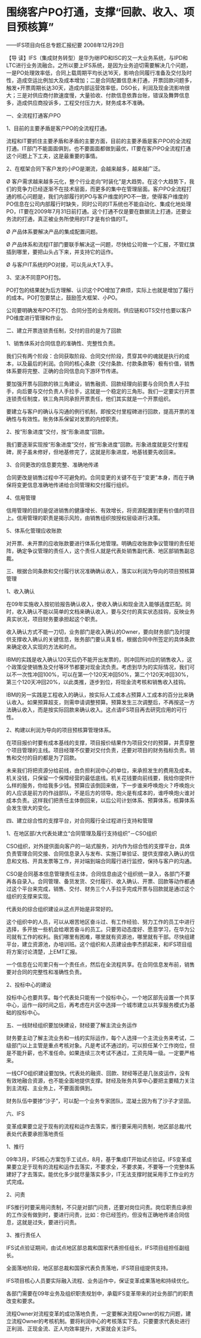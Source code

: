 # 围绕客户PO打通，支撑“回款、收入、项目预核算”

——IFS项目向任总专题汇报纪要 2008年12月29日

【导 读】IFS（集成财务转型）是华为继IPD和ISC的又一大业务系统，与IPD和LTC进行业务流融合。之所以要上IFS系统，是因为业务迫切需要解决几个问题，一是PO处理效率低，合同上载周期平均长达16天，影响合同履行准备及交付及时性，造成空运比例加大及成本增加；二是合同配置信息未打通，开票回款问题多，触发+开票周期长达30天，造成内部运营效率低，DSO长，利润及现金流影响很大；三是对供应商付款速度慢，大量验收、付款信息依靠台账，错误及舞弊信息多，造成供应商投诉多，工程交付压力大，财务成本不准确。

一、全流程打通客户PO

1、目前的主要矛盾是客户PO的全流程打通。

流程和IT要抓住主要矛盾和矛盾的主要方面，目前的主要矛盾是客户PO的全流程打通。IT部门不能面面俱到，也不要面面都做到最优，IT要在客户PO全流程打通这个问题上下工夫，这是最重要的事情。

2、在框架合同下客户发的小PO是潮流，会越来越多，越来越广泛。

Ø 客户需求越来越多元化，整个行业走向“时装化”是大趋势。在这个大趋势下，我们的竞争力已经逐渐不在技术层面，而更多的集中在管理层面。客户PO全流程打通的核心问题是，我们内部履行的PO与客户维度的PO不一致，使得客户维度的PO信息在公司内部履行时缺失，同时公司的IT系统也不能自动化、集成化地处理PO，IT要在2009年7月31日前打通。这个打通不仅是要在数据流上打通，还要业务流的打通，真正被业务所使用的IT才是有价值的IT。

Ø 产品体系要解决产品的集成配置问题。

Ø 产品体系和流程IT部门要联手解决这一问题，尽快给公司做一个汇报，不管红旗插到哪里，要把山头占下来，并支持它的运作。

Ø 与客户IT系统的PO对接，可以先从大T入手。

3、坚决不同意PO打包。

PO打包的结果就为后方理解、认识这个PO增加了麻烦，实际上也就是增加了履行的成本。PO打包要禁止，鼓励签大框架、小PO。

公司要明确发布PO不打包、合同分签的业务规则。供应链和GTS交付也要以客户PO维度进行管理和作业。

二、建立开票连锁责任制，交付的目的是为了回款

1、销售体系对合同信息的准确性、完整性负责。

我们只有两个阶段：合同获取阶段、合同交付阶段，贯穿其中的魂就是执行的成本，以及最后的利润。合同的核心条款（交付条款、付款条款等）极有价值，销售体系要将完整、正确的合同信息向下游环节传递。

要加强开票与回款的铁三角建设，销售融资、回款经理向前要与合同负责人手拉手，向后要与交付负责人手拉手，这就是一个稳定的三角形。我们一定要实行开票连锁责任制度，铁三角共同承担开票责任，他们其实就是一个开票组织。

要建立与客户的确认与沟通的例行机制，即按交付里程碑进行回款，提高开票的准确性与有效性。账务体系保留对发票的内控职责。

2、按“形象进度”交付，按“形象进度”回款。

我们要逐渐实现按“形象进度”交付，按“形象进度”回款。形象进度就是交付里程碑，房子虽未修好，但地基修完了，这就是形象进度，地基钱要先收回来。

3、合同更改的信息要完整、准确地传递

合同更改是销售过程中不可避免的。合同变更的关键不在于“变更”本身，而在于确保将变更信息准确地传递给合同管理和交付履行组织。

4、信用管理

信用管理的目的是促进销售的健康增长、有效增长，将资源配置到更有价值的项目上。信用管理的职责是揭示风险，由销售组织按授权层级进行决策。

5、体系化管理应收账款

对开票、未开票的应收账款要进行体系化地管理。明确应收账款争议管理的责任矩阵，确定争议管理的责任人，这个责任人就是代表处销售副代表、地区部销售副总裁。

三、根据合同条款和交付履行状况准确确认收入，落实以利润为导向的项目预核算管理

1、收入确认

在09年实施收入按初验报告确认收入，使收入确认和现金流入能够适度匹配。同时，收入确认不能以简单的文档来确认收入，要与交付的真实状态挂钩，反映业务真实状况，项目财务要承担起这个职责。

收入确认方式不能一刀切，业务部门是收入确认的Owner，要向财务部门及时提供支撑收入确认的关键信息，账务部门要认真复核，根据合同中所签定的具体条款来确定收入实现的方法和时点。

IBM的实践是收入确认120天后仍不能开出发票的，则冲回所对应的销售收入，这个政策促使销售及交付等环节都要对现金流负责。考虑到华为的实际情况，我们可以不一次性冲回100%，可以在第一个120天冲回50%，第二个120天冲回30%，第三个120天冲回20%，以此类推，逐步到位，将现金流考核和销售收入挂钩。

IBM的另一实践是工程收入的确认，按实际人工成本占预算人工成本的百分比来确认收入。如果预算超支，则需申请调整预算。预算发生三次调整后，不再按这一方法确认收入，而是按实际回款来确认收入。这点请IFS项目再去研究应用的可行性。

2、构建以利润为导向的项目预核算管理体系。

在项目报价时要有成本基线的支撑，项目报价结果作为项目交付的预算，并贯穿整个项目管理的主线。项目经理不仅要对交付负责，还要对项目的财务指标负责。销售和交付的目的都是为了回款。

未来我们将把资源分给前线，由负担利润中心的单位，来承担发生的费用及成本。机关没钱，只保留一个保障经营的最低底线。机关花钱要向前线要，我给你提供什么样的服务，你给我多少钱。预算应该倒回来做，下一步谁来呼唤炮火？呼唤炮火的人应该是前方的作战部队，不是后方的领导。炮火是有成本的，谁呼唤炮火谁对成本负责。这样我们把责任主体倒回来，以后公司计划体系、预算体系，核算体系会发生很大的变化。

四、建立综合性的支撑平台，对合同履行全过程进行支持和管理

1、在地区部/大代表处建立“合同管理及履行支持组织”－CSO组织

CSO组织，对外提供面向客户的一站式服务，对内作为综合性的支撑平台，具体负责管理合同交接、合同信息录入与发布、实施订单验证、提供支撑收入确认的信息和文档、开具发票等工作，并对端到端合同履行进行监控，保持与客户的沟通。

CSO是合同基本信息管理责任主体，合同信息由这个组织统一录入，各部门不要再各自录入。合同管理、备货发货、交付履行、收入确认、开票、回款等动作都通过这个平台来完成，销售、交付、财务三个人手拉手完成开票与回款就是通过这个组织的支撑来实现。

代表处的综合组织建设从这点开始是非常好的。

这个组织中的人员，可以从艰苦地区奋斗过、有工作经验、努力工作的员工中进行选择，多开放一些机会给艰苦奋斗的员工。只要劳动态度好、愿意学习，在华为公司就有工作的权利。我们哪里有困难，哪里就有资源池，哪里就有干部。尽快组建平台，建立资源池，办培训班。这个组织和人员建设由李杰抓起来，和IFS项目组将方案讨论清楚，上EMT汇报。

一个信息在公司里只有一个责任点，然后在全流程共享。在合同信息发布前，销售要对合同的完整性和准确性负责。

2、投标中心的建设

投标中心也要共享。每个代表处只能有一个投标中心，一个地区部先设置一个共享中心，运作一段时间之后，再考虑在片区中选择一个城市建立以共享服务模式为基础的投标中心。

五、一线财经组织要加快建设，财经要了解主流业务运作

财务要主动了解主流业务和一线的实际运作，每个人选择一个主流业务来考试，二级部门以上主管是重点考核对象。凡是考试不通过的，可以担任某个工作岗位，但是不能升薪，也不准任命。如果连续三次考试不通过，工资先降一级。一定要严格来。

一线CFO组织建设要加快。代表处的融资、回款、财经等还是几张皮运作，没有有效地融合资源，也不能全面地提供支撑。财经及账务共享中心要把主要精力关注到主流程、主业务上，不要面面俱到。

财务队伍中要掺“沙子”，可以配一个业务专家团队，混凝土因为有了沙子才坚固。

六、IFS

变革成果要立足于现有的流程和运作去落实，推行要采用问责制，地区部总裁/代表处代表要承担落地责任

1、推行

09年3月，IFS核心方案包手工试点，8月，基于集成IT开始试点验证。IFS变革成果要立足于现有的流程和运作去落实，不要求全，不要求美，不要等一个完整体系建好了才去落实。能优化多少就尽量落实多少，IT无法支撑时就采用手工作业的方式完成。

2、问责

IFS推行时要采用问责制，不只是对部门问责，还要对岗位问责。岗位职责应承担的工作没有做到时，要进行问责，比如：你已经签约，但没有正确地传递合同信息，这就是过失，要进行问责。

3、推行责任人

IFS试点验证期间，由试点地区部总裁和国家代表担任组长，IFS项目组担任副组长。

全面落地阶段，地区部总裁和国家代表负责落地，IFS项目组提供支持。

IFS项目核心人员要实际融入流程、业务运作中，保证变革成果落地和持续优化。

各部门需要在09年业务及组织职责规划中，承载IFS变革带来的对业务部门的职责改变和要求。

流程Owner对流程变革的成功落地负责，一定要解决流程Owner的权力问题，建立流程Owner的考核机制。要将利润中心的考核落实下去，只要要求代表处进行正利润、正现金流、正人均效率提升，大家就会关注IFS。

